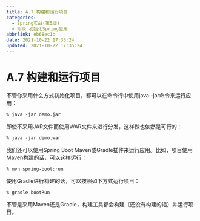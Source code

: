 ```yaml
---
title: A.7 构建和运行项目
categories:
  - Spring实战(第5版)
  - 附录 初始化Spring应用
abbrlink: eb68ec1b
date: 2021-10-22 17:35:24
updated: 2021-10-22 17:35:24
---
```

# A.7 构建和运行项目
不管你采用什么方式初始化项目，都可以在命令行中使用java -jar命令来运行应用：

```
% java -jar demo.jar
```

即使不采用JAR文件而使用WAR文件来进行分发，这样做也依然是可行的：

```
% java -jar demo.war
```

我们还可以使用Spring Boot Maven或Gradle插件来运行应用。比如，项目使用Maven构建的话，可以这样运行：

```
% mvn spring-boot:run
```

使用Gradle进行构建的话，可以按照如下方式运行项目：

```
% gradle bootRun
```

不管是采用Maven还是Gradle，构建工具都会构建（还没有构建的话）并运行项目。
